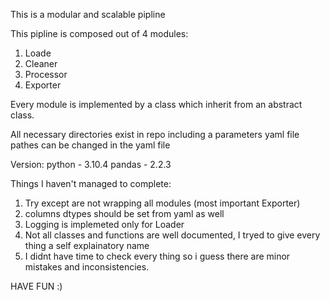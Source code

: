 This is a modular and scalable pipline

This pipline is composed out of 4 modules:
  1. Loade
  2. Cleaner
  3. Processor
  4. Exporter

Every module is implemented by a class which inherit from an abstract class.

All necessary directories exist in repo including a parameters yaml file
pathes can be changed in the yaml file

Version:
python - 3.10.4
pandas - 2.2.3

Things I haven't managed to complete:
1. Try except are not wrapping all modules (most important Exporter)
2. columns dtypes should be set from yaml as well
3. Logging is implemeted only for Loader
4. Not all classes and functions are well documented, I tryed to give every thing a self explainatory name
5. I didnt have time to check every thing so i guess there are minor mistakes and inconsistencies.

HAVE FUN :)
